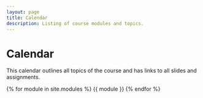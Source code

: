 ```yaml
---
layout: page
title: Calendar
description: Listing of course modules and topics.
---
```


# Calendar
This calendar outlines all topics of the course and has links to all slides and assignments.

{% for module in site.modules %}
{{ module }}
{% endfor %}
